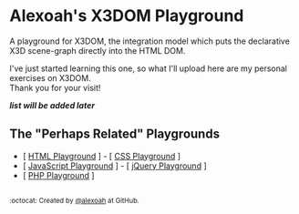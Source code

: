 # Alexoah's X3DOM Playground
A playground for X3DOM, the integration model which puts the declarative X3D scene-graph directly into the HTML DOM.  

I've just started learning this one, so what I'll upload here are my personal exercises on X3DOM.  
Thank you for your visit!

***list will be added later***

## The "Perhaps Related" Playgrounds
* [ [HTML Playground](https://github.com/alexoah/HTMLPlayground) ] - [ [CSS Playground](https://github.com/alexoah/CSSPlayground) ] 
* [ [JavaScript Playground](https://github.com/alexoah/JSPlayground) ] - [ [jQuery Playground](https://github.com/alexoah/jQPlayground) ]
* [ [PHP Playground](https://github.com/alexoah/PHPPlayground) ] 

##
<sup>:octocat: Created by [@alexoah](http://github.com/alexoah) at GitHub.</sup>
